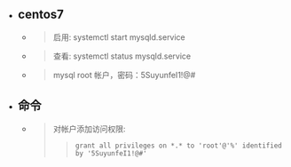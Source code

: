 


- ## centos7 
    - > 启用: systemctl start  mysqld.service
    - > 查看: systemctl status mysqld.service
    - > mysql root 帐户，密码：5SuyunfeI1!@#

- ## 命令
    - > 对帐户添加访问权限: 
        >> `grant all privileges on *.* to 'root'@'%' identified by '5SuyunfeI1!@#'`
















